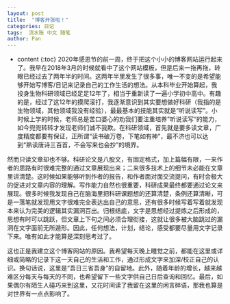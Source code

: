 ```yaml
---
layout: post
title:  "博客开张啦！"
categories: 日记
tags:  流水账 中文 随笔
author: Pan
---
```


* content
{:toc}
2020年感恩节的前一周，终于把这个小小的博客网站运行起来了。我早在2018年3月的时候就看中了这个网站模板，但是后来一拖再拖，转眼已经过去了两年半的时间。这两年半里发生了很多事，唯一不变的是希望能够开始写博客/日记来记录自己的工作生活的想法。从本科毕业开始算起，我投身生物科研领域已经足足12年了，相当于重新读了一遍小学初中高中。有趣的是，经过了这12年的摸爬滚打，我逐渐意识到其实要想做好科研（我指的是生物领域，其他领域我没有经验），最最基本的技能其实就是“听说读写”。小时候上学的时候，老师总是苦口婆心的劝我们要注重培养”听说读写“的能力，如今兜兜转转才发现老师们诚不我欺。在科研领域，首先就是要多读文章，广度精度都要有保证，正所谓“读书破万卷，下笔如有神”，最不济也可以达到“熟读唐诗三百首，不会写来也会抄”的境界。





然而只读文章却也不够。科研论文是八股文，有固定格式，加上篇幅有限，一来作者的思路有时很难完整的通过文章展现出来；二来很多技术上的细节未必能在文章里讲清楚。这时候如果能够听到作者的报告，和作者面对面交流提问，有时会极大的促进对文章内容的理解。写作能力自然也很重要，科研成果最终都要通过论文来展现。很多时候我发现自己在脑海里把科研课题想的还算清楚，条例还算清晰，可是一落笔就发现用文字很难完全表达出自己的意思，还有很多时候写着写着就发现本来认为完美的逻辑其实漏洞百出。归根结底，文字是思想经过提炼之后形成的，思想有时可以跳跃，但文章上下句之间必须合理衔接，这就让很多被大脑跳过的漏洞在文字面前无所遁形。因此，任何想法，计划，结论，感受都要尽量用文字记录下来。唯有如此才能算是深刻思考过了。

这也正是我建立这个博客网站的原因。我希望每天晚上睡觉之前，都能在这里或详细或简略的记录下这一天自己的生活和工作，通过形成文字来加深/校正自己的认识。换句话说，这里是“吾日三省吾身”的自留地。此外，随着年龄的增长，越来越难区分每天与每天的不同，也希望留下一些文字供自己日后查询和回忆。最后，如果偶尔有陌生人碰巧来到这里，又花时间读了我留在这里的闲言碎语，那我也算是对世界有一点点影响了。